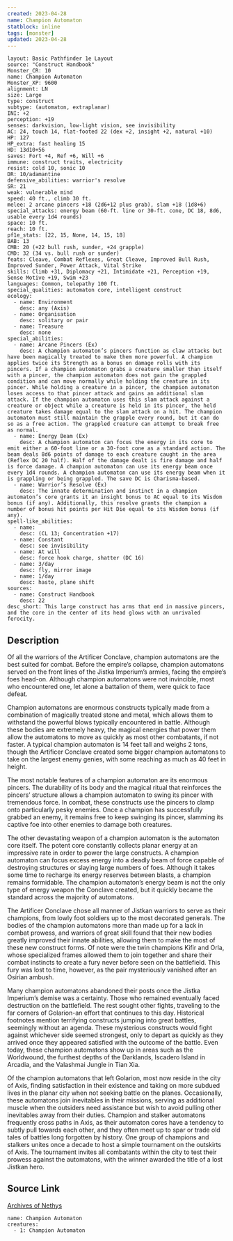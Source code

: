 ```yaml
---
created: 2023-04-28
name: Champion Automaton
statblock: inline
tags: [monster]
updated: 2023-04-28
---
```

```statblock
layout: Basic Pathfinder 1e Layout
source: "Construct Handbook"
Monster_CR: 10
name: Champion Automaton
Monster_XP: 9600
alignment: LN
size: Large
type: construct
subtype: (automaton, extraplanar)
INI: +2
perception: +19
senses: darkvision, low-light vision, see invisibility
AC: 24, touch 14, flat-footed 22 (dex +2, insight +2, natural +10)
HP: 127
HP_extra: fast healing 15
HD: 13d10+56
saves: Fort +4, Ref +6, Will +6
immune: construct traits, electricity
resist: cold 10, sonic 10
DR: 10/adamantine
defensive_abilities: warrior's resolve
SR: 21
weak: vulnerable mind
speed: 40 ft., climb 30 ft.
melee: 2 arcane pincers +18 (2d6+12 plus grab), slam +18 (1d8+6)
special_attacks: energy beam (60-ft. line or 30-ft. cone, DC 18, 8d6, usable every 1d4 rounds)
space: 10 ft.
reach: 10 ft.
pf1e_stats: [22, 15, None, 14, 15, 18]
BAB: 13
CMB: 20 (+22 bull rush, sunder, +24 grapple)
CMD: 32 (34 vs. bull rush or sunder)
feats: Cleave, Combat Reflexes, Great Cleave, Improved Bull Rush, Improved Sunder, Power Attack, Vital Strike
skills: Climb +31, Diplomacy +21, Intimidate +21, Perception +19, Sense Motive +19, Swim +23
languages: Common, telepathy 100 ft.
special_qualities: automaton core, intelligent construct
ecology:
  - name: Environment
    desc: any (Axis)
  - name: Organisation
    desc: solitary or pair
  - name: Treasure
    desc: none
special_abilities:
  - name: Arcane Pincers (Ex)
    desc: A champion automaton’s pincers function as claw attacks but have been magically treated to make them more powerful. A champion applies twice its Strength as a bonus on damage rolls with its pincers. If a champion automaton grabs a creature smaller than itself with a pincer, the champion automaton does not gain the grappled condition and can move normally while holding the creature in its pincer. While holding a creature in a pincer, the champion automaton loses access to that pincer attack and gains an additional slam attack. If the champion automaton uses this slam attack against a creature or object while a creature is held in its pincer, the held creature takes damage equal to the slam attack on a hit. The champion automaton must still maintain the grapple every round, but it can do so as a free action. The grappled creature can attempt to break free as normal.
  - name: Energy Beam (Ex)
    desc: A champion automaton can focus the energy in its core to emit either a 60-foot line or a 30-foot cone as a standard action. The beam deals 8d6 points of damage to each creature caught in the area (Reflex DC 20 half). Half of the damage dealt is fire damage and half is force damage. A champion automaton can use its energy beam once every 1d4 rounds. A champion automaton can use its energy beam when it is grappling or being grappled. The save DC is Charisma-based.
  - name: Warrior’s Resolve (Ex)
    desc: The innate determination and instinct in a champion automaton’s core grants it an insight bonus to AC equal to its Wisdom bonus (if any). Additionally, this resolve grants the champion a number of bonus hit points per Hit Die equal to its Wisdom bonus (if any).
spell-like_abilities:
  - name:
    desc: (CL 13; Concentration +17)
  - name: Constant
    desc: see invisibility
  - name: At will
    desc: force hook charge, shatter (DC 16)
  - name: 3/day
    desc: fly, mirror image
  - name: 1/day
    desc: haste, plane shift
sources:
  - name: Construct Handbook
    desc: 22
desc_short: This large construct has arms that end in massive pincers, and the core in the center of its head glows with an unrivaled ferocity.
```
## Description
Of all the warriors of the Artificer Conclave, champion automatons are the best suited for combat. Before the empire’s collapse, champion automatons served on the front lines of the Jistka Imperium’s armies, facing the empire’s foes head-on. Although champion automatons were not invincible, most who encountered one, let alone a battalion of them, were quick to face defeat.

 Champion automatons are enormous constructs typically made from a combination of magically treated stone and metal, which allows them to withstand the powerful blows typically encountered in battle. Although these bodies are extremely heavy, the magical energies that power them allow the automatons to move as quickly as most other combatants, if not faster. A typical champion automaton is 14 feet tall and weighs 2 tons, though the Artificer Conclave created some bigger champion automatons to take on the largest enemy genies, with some reaching as much as 40 feet in height.

 The most notable features of a champion automaton are its enormous pincers. The durability of its body and the magical ritual that reinforces the pincers’ structure allows a champion automaton to swing its pincer with tremendous force. In combat, these constructs use the pincers to clamp onto particularly pesky enemies. Once a champion has successfully grabbed an enemy, it remains free to keep swinging its pincer, slamming its captive foe into other enemies to damage both creatures.

 The other devastating weapon of a champion automaton is the automaton core itself. The potent core constantly collects planar energy at an impressive rate in order to power the large constructs. A champion automaton can focus excess energy into a deadly beam of force capable of destroying structures or slaying large numbers of foes. Although it takes some time to recharge its energy reserves between blasts, a champion remains formidable. The champion automaton’s energy beam is not the only type of energy weapon the Conclave created, but it quickly became the standard across the majority of automatons.

 The Artificer Conclave chose all manner of Jistkan warriors to serve as their champions, from lowly foot soldiers up to the most decorated generals. The bodies of the champion automatons more than made up for a lack in combat prowess, and warriors of great skill found that their new bodies greatly improved their innate abilities, allowing them to make the most of these new construct forms. Of note were the twin champions Kifir and Orla, whose specialized frames allowed them to join together and share their combat instincts to create a fury never before seen on the battlefield. This fury was lost to time, however, as the pair mysteriously vanished after an Osirian ambush.

 Many champion automatons abandoned their posts once the Jistka Imperium’s demise was a certainty. Those who remained eventually faced destruction on the battlefield. The rest sought other fights, traveling to the far corners of Golarion-an effort that continues to this day. Historical footnotes mention terrifying constructs jumping into great battles, seemingly without an agenda. These mysterious constructs would fight against whichever side seemed strongest, only to depart as quickly as they arrived once they appeared satisfied with the outcome of the battle. Even today, these champion automatons show up in areas such as the Worldwound, the furthest depths of the Darklands, Iscadero Island in Arcadia, and the Valashmai Jungle in Tian Xia.

 Of the champion automatons that left Golarion, most now reside in the city of Axis, finding satisfaction in their existence and taking on more subdued lives in the planar city when not seeking battle on the planes. Occasionally, these automatons join inevitables in their missions, serving as additional muscle when the outsiders need assistance but wish to avoid pulling other inevitables away from their duties. Champion and stalker automatons frequently cross paths in Axis, as their automaton cores have a tendency to subtly pull towards each other, and they often meet up to spar or trade old tales of battles long forgotten by history. One group of champions and stalkers unites once a decade to host a simple tournament on the outskirts of Axis. The tournament invites all combatants within the city to test their prowess against the automatons, with the winner awarded the title of a lost Jistkan hero.
## Source Link
[Archives of Nethys](https://aonprd.com/MonsterDisplay.aspx?ItemName=Champion%20Automaton)
```encounter-table
name: Champion Automaton
creatures:
  - 1: Champion Automaton
```
